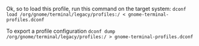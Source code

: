 Ok, so to load this profile, run this command on the target system:
`dconf load /org/gnome/terminal/legacy/profiles:/ < gnome-terminal-profiles.dconf`

To export a profile configuration
`dconf dump /org/gnome/terminal/legacy/profiles:/ > gnome-terminal-profiles.dconf`
